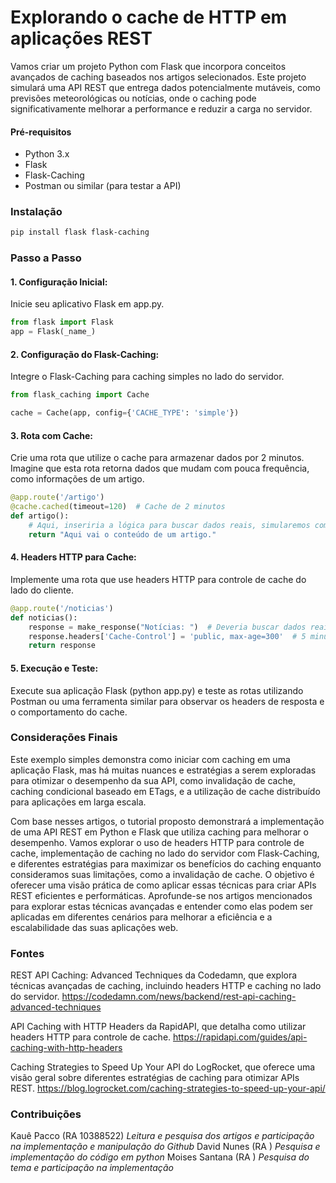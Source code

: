 # Explorando o cache de HTTP em aplicações REST

Vamos criar um projeto Python com Flask que incorpora conceitos avançados de caching baseados nos artigos selecionados. Este projeto simulará uma API REST que entrega dados potencialmente mutáveis, como previsões meteorológicas ou notícias, onde o caching pode significativamente melhorar a performance e reduzir a carga no servidor.

#### **Pré-requisitos**
- Python 3.x
- Flask
- Flask-Caching
- Postman ou similar (para testar a API)

### **Instalação**

```bash
pip install flask flask-caching
```
### **Passo a Passo**
#### 1. Configuração Inicial:
Inicie seu aplicativo Flask em app.py.
```python
from flask import Flask
app = Flask(_name_)
```
#### 2. Configuração do Flask-Caching:
Integre o Flask-Caching para caching simples no lado do servidor.
```python
from flask_caching import Cache

cache = Cache(app, config={'CACHE_TYPE': 'simple'})
```
#### 3. Rota com Cache:
Crie uma rota que utilize o cache para armazenar dados por 2 minutos. Imagine que esta rota retorna dados que mudam com pouca frequência, como informações de um artigo.
```python
@app.route('/artigo')
@cache.cached(timeout=120)  # Cache de 2 minutos
def artigo():
    # Aqui, inseriria a lógica para buscar dados reais, simularemos com um texto estático
    return "Aqui vai o conteúdo de um artigo."
```
#### 4. Headers HTTP para Cache:
Implemente uma rota que use headers HTTP para controle de cache do lado do cliente.
```python
@app.route('/noticias')
def noticias():
    response = make_response("Notícias: ")  # Deveria buscar dados reais
    response.headers['Cache-Control'] = 'public, max-age=300'  # 5 minutos de cache
    return response
```
#### 5. Execução e Teste:
Execute sua aplicação Flask (python app.py) e teste as rotas utilizando Postman ou uma ferramenta similar para observar os headers de resposta e o comportamento do cache.

### Considerações Finais
Este exemplo simples demonstra como iniciar com caching em uma aplicação Flask, mas há muitas nuances e estratégias a serem exploradas para otimizar o desempenho da sua API, como invalidação de cache, caching condicional baseado em ETags, e a utilização de cache distribuído para aplicações em larga escala.

Com base nesses artigos, o tutorial proposto demonstrará a implementação de uma API REST em Python e Flask que utiliza caching para melhorar o desempenho. Vamos explorar o uso de headers HTTP para controle de cache, implementação de caching no lado do servidor com Flask-Caching, e diferentes estratégias para maximizar os benefícios do caching enquanto consideramos suas limitações, como a invalidação de cache. O objetivo é oferecer uma visão prática de como aplicar essas técnicas para criar APIs REST eficientes e performáticas.
Aprofunde-se nos artigos mencionados para explorar estas técnicas avançadas e entender como elas podem ser aplicadas em diferentes cenários para melhorar a eficiência e a escalabilidade das suas aplicações web.

### Fontes
REST API Caching: Advanced Techniques da Codedamn, que explora técnicas avançadas de caching, incluindo headers HTTP e caching no lado do servidor.
https://codedamn.com/news/backend/rest-api-caching-advanced-techniques

API Caching with HTTP Headers da RapidAPI, que detalha como utilizar headers HTTP para controle de cache.
https://rapidapi.com/guides/api-caching-with-http-headers

Caching Strategies to Speed Up Your API do LogRocket, que oferece uma visão geral sobre diferentes estratégias de caching para otimizar APIs REST.
https://blog.logrocket.com/caching-strategies-to-speed-up-your-api/

### Contribuições
Kauê Pacco (RA 10388522)
*Leitura e pesquisa dos artigos e participação na implementação e manipulação do Github*
David Nunes (RA )
*Pesquisa e implementação do código em python*
Moises Santana (RA )
*Pesquisa do tema e participação na implementação*
